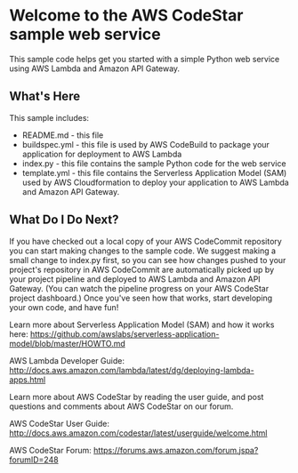 Welcome to the AWS CodeStar sample web service
==============================================

This sample code helps get you started with a simple Python web service using
AWS Lambda and Amazon API Gateway.

What's Here
-----------

This sample includes:

* README.md - this file
* buildspec.yml - this file is used by AWS CodeBuild to package your
  application for deployment to AWS Lambda
* index.py - this file contains the sample Python code for the web service
* template.yml - this file contains the Serverless Application Model (SAM) used
  by AWS Cloudformation to deploy your application to AWS Lambda and Amazon API
  Gateway.


What Do I Do Next?
------------------

If you have checked out a local copy of your AWS CodeCommit repository you can
start making changes to the sample code.  We suggest making a small change to
index.py first, so you can see how changes pushed to your project's repository
in AWS CodeCommit are automatically picked up by your project pipeline and
deployed to AWS Lambda and Amazon API Gateway.  (You can watch the pipeline
progress on your AWS CodeStar project dashboard.)  Once you've seen how that
works, start developing your own code, and have fun!

Learn more about Serverless Application Model (SAM) and how it works here:
https://github.com/awslabs/serverless-application-model/blob/master/HOWTO.md

AWS Lambda Developer Guide:
http://docs.aws.amazon.com/lambda/latest/dg/deploying-lambda-apps.html

Learn more about AWS CodeStar by reading the user guide, and post questions and
comments about AWS CodeStar on our forum.

AWS CodeStar User Guide:
http://docs.aws.amazon.com/codestar/latest/userguide/welcome.html

AWS CodeStar Forum: https://forums.aws.amazon.com/forum.jspa?forumID=248
